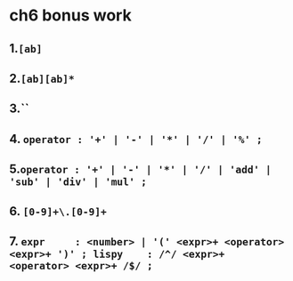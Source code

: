 # ch6 bonus work
## 1.`[ab]`
## 2.`[ab][ab]*`
## 3.``
## 4. `operator : '+' | '-' | '*' | '/' | '%' ; `
## 5.`operator : '+' | '-' | '*' | '/' | 'add' | 'sub' | 'div' | 'mul' ;`
## 6. `[0-9]+\.[0-9]+`
## 7. `expr     : <number> | '(' <expr>+ <operator> <expr>+ ')' ; lispy    : /^/ <expr>+ <operator> <expr>+ /$/ ;`
